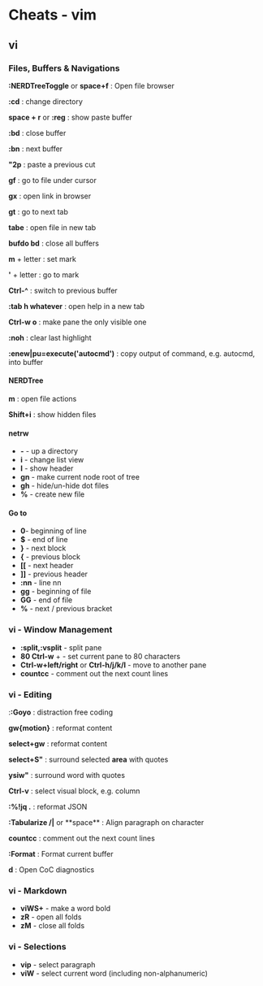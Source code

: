 # Cheats - vim

## vi

### Files, Buffers & Navigations

**:NERDTreeToggle** or **space+f**
: Open file browser

**:cd**
: change directory

**space + r** or **:reg**
: show paste buffer

**:bd**
: close buffer

**:bn**
: next buffer

**"2p**
: paste a previous cut

**gf**
: go to file under cursor

**gx**
: open link in browser

**gt**
: go to next tab

**tabe**
: open file in new tab

**bufdo bd**
: close all buffers

**m** + letter
: set mark

**'** + letter
: go to mark

**Ctrl-^**
: switch to previous buffer

**:tab h whatever**
: open help in a new tab

**Ctrl-w o**
: make pane the only visible one

**:noh**
: clear last highlight

**:enew|pu=execute('autocmd')**
: copy output of command, e.g. autocmd, into buffer

#### NERDTree

**m**
: open file actions

**Shift+i**
: show hidden files

#### netrw

- **-** - up a directory
- **i** - change list view
- **I** - show header
- **gn** - make current node root of tree
- **gh** - hide/un-hide dot files
- **%** - create new file

#### Go to

- **0**- beginning of line
- **\$** - end of line
- **}** - next block
- **{** - previous block
- **[[** - next header
- **]]** - previous header
- **:nn** - line nn
- **gg** - beginning of file
- **GG** - end of file
- **%** - next / previous bracket

### vi - Window Management

- **:split,:vsplit** - split pane
- **80 Ctrl-w** + - set current pane to 80 characters
- **Ctrl-w+left/right** or **Ctrl-h/j/k/l** - move to another pane
- **count<leader>cc** - comment out the next count lines

### vi - Editing

:**:Goyo**
: distraction free coding

**gw{motion}**
: reformat content

**select+gw**
: reformat content

**select+S"**
: surround selected **area** with quotes

**ysiw"**
: surround word with quotes

**Ctrl-v**
: select visual block, e.g. column

**:%!jq .**
: reformat JSON

**:Tabularize /|** or \*\*space\*\*
: Align paragraph on character

**count<leader>cc**
: comment out the next count lines

**:Format**
: Format current buffer

**<leader>d**
: Open CoC diagnostics

### vi - Markdown

- **viWS+** - make a word bold
- **zR** - open all folds
- **zM** - close all folds

### vi - Selections

- **vip** - select paragraph
- **viW** - select current word (including non-alphanumeric)

